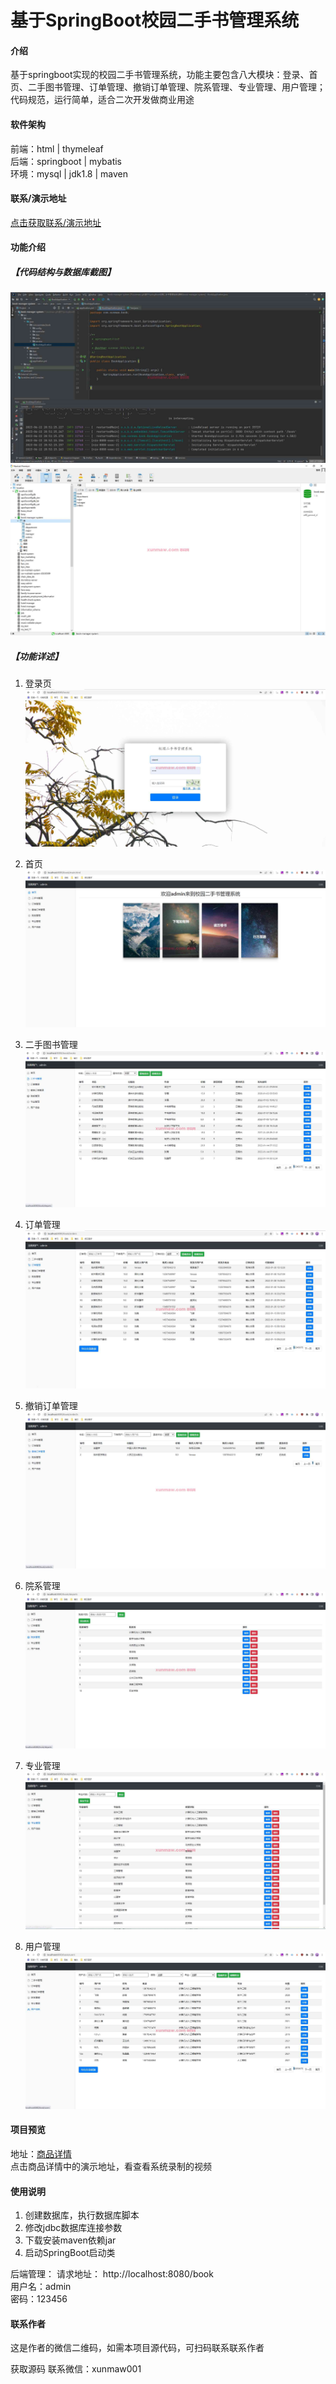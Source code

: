 # 基于SpringBoot校园二手书管理系统

#### 介绍
基于springboot实现的校园二手书管理系统，功能主要包含八大模块：登录、首页、二手图书管理、订单管理、撤销订单管理、院系管理、专业管理、用户管理；代码规范，运行简单，适合二次开发做商业用途

#### 软件架构
前端：html | thymeleaf  
后端：springboot | mybatis   
环境：mysql | jdk1.8 | maven     

#### 联系/演示地址
 [点击获取联系/演示地址](https://www.xunmaw.com/ "点击获取更多") 
 

#### 功能介绍
##### 【代码结构与数据库截图】
![输入图片说明](images/image1.png)  
![输入图片说明](images/image2.png)  

##### 【功能详述】 
1. 登录页  
![输入图片说明](images/image3.png)

2. 首页  
![输入图片说明](images/image4.png)

3. 二手图书管理  
![输入图片说明](images/image5.png)

4. 订单管理  
![输入图片说明](images/image6.png)

5. 撤销订单管理  
![输入图片说明](images/image7.png)

6. 院系管理  
![输入图片说明](image10.png)

7. 专业管理  
![输入图片说明](images/image8.png)

8. 用户管理  
![输入图片说明](images/image9.png)


#### 项目预览
地址：[商品详情 ](https://www.xunmaw.com/shop/detail/1673354083907424258)     
点击商品详情中的演示地址，看查看系统录制的视频    

#### 使用说明
1. 创建数据库，执行数据库脚本  
2. 修改jdbc数据库连接参数  
3. 下载安装maven依赖jar  
4. 启动SpringBoot启动类  

后端管理： 
    请求地址： http://localhost:8080/book  
    用户名：admin    
    密码：123456    
    
#### 联系作者
这是作者的微信二维码，如需本项目源代码，可扫码联系联系作者  

获取源码 联系微信：xunmaw001
